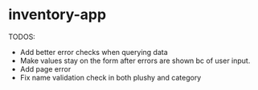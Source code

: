 # inventory-app

TODOS:

- Add better error checks when querying data
- Make values stay on the form after errors are shown bc of user input.
- Add page error
- Fix name validation check in both plushy and category
